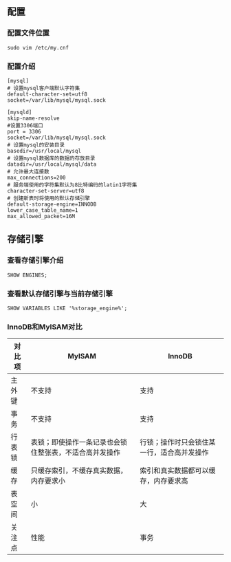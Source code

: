 ## 配置

### 配置文件位置
```
sudo vim /etc/my.cnf
```

### 配置介绍
```
[mysql]
# 设置mysql客户端默认字符集
default-character-set=utf8 
socket=/var/lib/mysql/mysql.sock

[mysqld]
skip-name-resolve
#设置3306端口
port = 3306 
socket=/var/lib/mysql/mysql.sock
# 设置mysql的安装目录
basedir=/usr/local/mysql
# 设置mysql数据库的数据的存放目录
datadir=/usr/local/mysql/data
# 允许最大连接数
max_connections=200
# 服务端使用的字符集默认为8比特编码的latin1字符集
character-set-server=utf8
# 创建新表时将使用的默认存储引擎
default-storage-engine=INNODB
lower_case_table_name=1
max_allowed_packet=16M
```



## 存储引擎

### 查看存储引擎介绍

```mysql
SHOW ENGINES;
```

### 查看默认存储引擎与当前存储引擎

```mysql
SHOW VARIABLES LIKE '%storage_engine%';
```

### InnoDB和MyISAM对比

| 对比项 | MyISAM                                                 | InnoDB                                     |
| ------ | ------------------------------------------------------ | ------------------------------------------ |
| 主外键 | 不支持                                                 | 支持                                       |
| 事务   | 不支持                                                 | 支持                                       |
| 行表锁 | 表锁；即使操作一条记录也会锁住整张表，不适合高并发操作 | 行锁；操作时只会锁住某一行，适合高并发操作 |
| 缓存   | 只缓存索引，不缓存真实数据，内存要求小                 | 索引和真实数据都可以缓存，内存要求高       |
| 表空间 | 小                                                     | 大                                         |
| 关注点 | 性能                                                   | 事务                                       |

